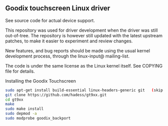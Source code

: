 Goodix touchscreen Linux driver
-------------------------------

See source code for actual device support.

This repository was used for driver development when the driver was
still out-of-tree. The repository is however still updated with the
latest upstream patches, to make it easier to experiment and review
changes.

New features, and bug reports should be made using the usual kernel
development process, through the linux-input@ mailing-list.

The code is under the same license as the Linux kernel itself. See
COPYING file for details.

Installing the Goodix Touchscreen
```sh
sudo apt-get install build-essential linux-headers-generic git   (skip this if you have already done it above)
git clone https://github.com/hadess/gt9xx.git
cd gt9xx
make
sudo make install
sudo depmod -a
sudo modprobe goodix_backport
```
